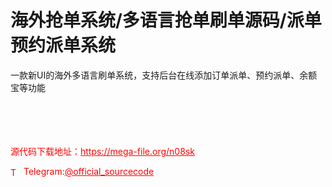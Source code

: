 # 海外抢单系统/多语言抢单刷单源码/派单预约派单系统

一款新UI的海外多语言刷单系统，支持后台在线添加订单派单、预约派单、余额宝等功能<br><br><br><br><br>


<p style="color: red;">源代码下载地址：<a href="https://mega-file.org/n08sk" style="color: red;">https://mega-file.org/n08sk</a></p><p style="color: red;"><img src="https://cdn-icons-png.flaticon.com/512/2111/2111646.png" alt="Telegram Icon" style="width: 16px; vertical-align: middle; margin-right: 5px;">Telegram:<a href="https://t.me/official_sourcecode" style="color: red;">@official_sourcecode</a></p>